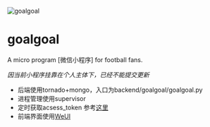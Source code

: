 ![goalgoal](https://github.com/cgwxyz/goalgoal/blob/master/microp/static/imgs/qr_code.jpg?raw=true)

# goalgoal 
A micro program [微信小程序] for football fans.

*因当前小程序挂靠在个人主体下，已经不能提交更新*

* 后端使用tornado+mongo，入口为backend/goalgoal/goalgoal.py
* 进程管理使用supervisor
* 定时获取acsess_token 参考[这里](https://www.jianshu.com/p/7bae36b5c978)
* 前端界面使用[WeUI](https://weui.io)
